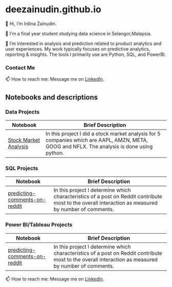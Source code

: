 # deezainudin.github.io

👋 Hi, I’m Irdina Zainudin.

💼 I'm a final year student studying data science in Selangor,Malaysia.

👀 I’m interested in analysis and prediction related to product analytics and user experiences. My work typically focuses on predictive analytics, reporting & insights. The tools I primarily use are Python, SQL, and PowerBI.

### Contact Me

📫 How to reach me: Message me on [LinkedIn](https://www.linkedin.com/in/irdinazainudin09/).


## Notebooks and descriptions
### Data Projects
| Notebook | Brief Description |
|--------------------------------------------------------------------------------------------------------------|-------------------------------------------------------------------------------------------------------------------------------------------------------------------|
|[Stock Market Analysis](https://github.com/deezainudin/stock-market-analysis) | In this project I did a stock market analysis for 5 companies which are AAPL, AMZN, META, GOOG and NFLX. The analysis is done using python.  |


### SQL Projects
| Notebook | Brief Description |
|--------------------------------------------------------------------------------------------------------------|-------------------------------------------------------------------------------------------------------------------------------------------------------------------|
|[predicting-comments-on-reddit](http://nbviewer.jupyter.org/github/marcotav/deep-learning/blob/master/painters-identification/notebooks/capstone-models-final-model-building.ipynb) | In this project I determine which characteristics of a post on Reddit contribute most to the overall interaction as measured by number of comments.|

### Power BI/Tableau Projects
| Notebook | Brief Description |
|--------------------------------------------------------------------------------------------------------------|-------------------------------------------------------------------------------------------------------------------------------------------------------------------|
|[predicting-comments-on-reddit](http://nbviewer.jupyter.org/github/marcotav/deep-learning/blob/master/painters-identification/notebooks/capstone-models-final-model-building.ipynb) | In this project I determine which characteristics of a post on Reddit contribute most to the overall interaction as measured by number of comments.|

📫 How to reach me: Message me on [LinkedIn](https://www.linkedin.com/in/irdinazainudin09/).
